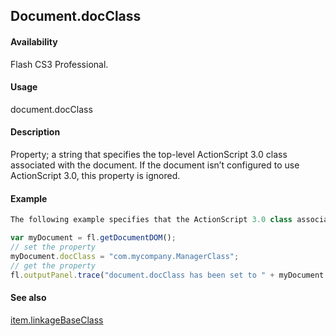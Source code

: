 ## Document.docClass

#### Availability

Flash CS3 Professional.

#### Usage

document.docClass

#### Description

Property; a string that specifies the top-level ActionScript 3.0 class associated with the document. If the document isn’t configured to use ActionScript 3.0, this property is ignored.

#### Example

```javascript
The following example specifies that the ActionScript 3.0 class associated with the document is com.mycompany.ManagerClass, which is defined in com/mycompany/ManagerClass.as:

var myDocument = fl.getDocumentDOM();
// set the property
myDocument.docClass = "com.mycompany.ManagerClass";
// get the property
fl.outputPanel.trace("document.docClass has been set to " + myDocument.docClass);

```
#### See also

[item.linkageBaseClass](../Item_object/item5.md)
